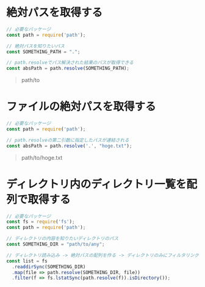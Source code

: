# 絶対パスを取得する

```js
// 必要なパッケージ
const path = require('path');

// 絶対パスを知りたいパス
const SOMETHING_PATH = ".";

// path.resolveでパス解決された結果のパスが取得できる
const absPath = path.resolve(SOMETHING_PATH);
```

> path/to

# ファイルの絶対パスを取得する
```js
// 必要なパッケージ
const path = require('path');

// path.resolveの第二引数に指定したパスが連結される
const absPath = path.resolve('.', "hoge.txt");
```

> path/to/hoge.txt


# ディレクトリ内のディレクトリ一覧を配列で取得する

```js
// 必要なパッケージ
const fs = require('fs');
const path = require('path');

// ディレクトリの内容を知りたいディレクトリのパス
const SOMETHING_DIR = "path/to/any";

// ディレクトリ読み込み -> 絶対パスの配列を作る -> ディレクトリのみにフィルタリング
const list = fs
  .readdirSync(SOMETHING_DIR)
  .map(file => path.resolve(SOMETHING_DIR, file))
  .filter(f => fs.lstatSync(path.resolve(f)).isDirectory());
```
